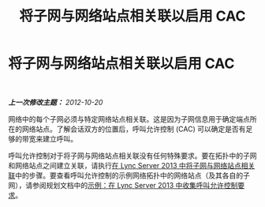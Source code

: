﻿---
title: 将子网与网络站点相关联以启用 CAC
TOCTitle: 将子网与网络站点相关联以启用 CAC
ms:assetid: a749c9b3-15f3-4e74-9f43-1507d3c2c940
ms:mtpsurl: https://technet.microsoft.com/zh-cn/library/Gg412786(v=OCS.15)
ms:contentKeyID: 49313872
ms.date: 05/19/2016
mtps_version: v=OCS.15
ms.translationtype: HT
---

# 将子网与网络站点相关联以启用 CAC

 

_**上一次修改主题：** 2012-10-20_

网络中的每个子网必须与特定网络站点相关联。这是因为子网信息用于确定端点所在的网络站点。了解会话双方的位置后，呼叫允许控制 (CAC) 可以确定是否有足够的带宽来建立呼叫。

呼叫允许控制对于将子网与网络站点相关联没有任何特殊要求。要在拓扑中的子网和网络站点之间建立关联，请执行[在 Lync Server 2013 中将子网与网络站点相关联](lync-server-2013-associate-a-subnet-with-a-network-site.md)中的步骤。要查看呼叫允许控制的示例网络拓扑中的网络站点（及其各自的子网），请参阅规划文档中的[示例：在 Lync Server 2013 中收集呼叫允许控制要求](lync-server-2013-example-of-gathering-your-requirements-for-call-admission-control.md)。

